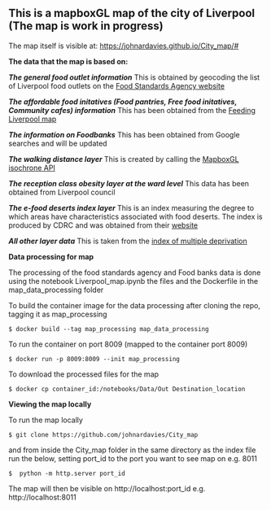 ## This is a mapboxGL map of the city of Liverpool (The map is work in progress)

The map itself is visible at:
https://johnardavies.github.io/City_map/#


**The data that the map is based on:**


***The general food outlet information***
This is obtained by geocoding the list of Liverpool food outlets on the [Food Standards Agency website](https://ratings.food.gov.uk/default/en-GB)

***The affordable food initatives (Food pantries, Free food initatives, Community cafes) information***
This has been obtained from the [Feeding Liverpool map](http://www.feedingliverpool.org/resources)

***The information on Foodbanks***
This has been obtained from Google searches and will be updated

***The walking distance layer***
This is created by calling the [MapboxGL isochrone API](https://docs.mapbox.com/help/tutorials/get-started-isochrone-api/)

***The reception class obesity layer at the ward level***
This data has been obtained from Liverpool council

***The e-food deserts index layer***
This is an index measuring the degree to which areas have characteristics associated with food deserts. The index is produced by
 CDRC and was obtained from their [website](https://data.cdrc.ac.uk/dataset/e-food-desert-index#:~:text=The%20e%2Dfood%20deserts%20index,density%20of%20grocery%20retail%20facilities)

***All other layer data***
This is taken from the [index of multiple deprivation](https://data-communities.opendata.arcgis.com/datasets/d4b79be994ac4820ad44e10ded313df3_0)


**Data processing for map**

The processing of the food standards agency and Food banks data is done using the notebook
Liverpool_map.ipynb the files and the Dockerfile in the map_data_processing folder

To build the container image for the data processing after cloning the repo, tagging it as map_processing
```
$ docker build --tag map_processing map_data_processing
```
To run the container on port 8009 (mapped to the container port 8009)
```
$ docker run -p 8009:8009 --init map_processing
```
To download the processed files for the map
```
$ docker cp container_id:/notebooks/Data/Out Destination_location
```

**Viewing the map locally**

To run the map locally
```
$ git clone https://github.com/johnardavies/City_map
```
and from inside the City_map folder in the same directory as the index file run the below, setting port_id to the port you want to see map on e.g. 8011
```
$  python -m http.server port_id
```
The map will then be visible on http://localhost:port_id e.g. http://localhost:8011